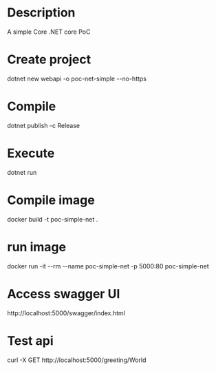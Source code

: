 # Description
A simple Core .NET core PoC

# Create project
dotnet new webapi -o poc-net-simple --no-https

# Compile
dotnet publish -c Release

# Execute
dotnet run

# Compile image
docker build -t poc-simple-net .

# run image
docker run -it --rm --name poc-simple-net -p 5000:80 poc-simple-net

# Access swagger UI
http://localhost:5000/swagger/index.html

# Test api
curl -X GET http://localhost:5000/greeting/World
